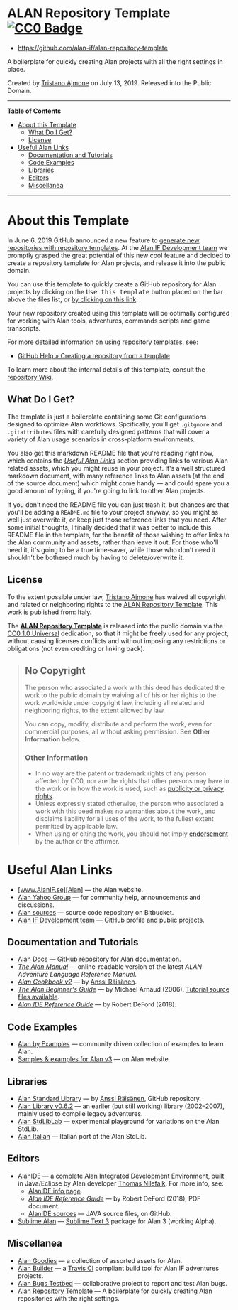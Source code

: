 # ALAN Repository Template [![CC0 Badge][CC0 Badge]][CC0 Link]

- https://github.com/alan-if/alan-repository-template

A boilerplate for quickly creating Alan projects with all the right settings in place.

Created by [Tristano Ajmone] on July 13, 2019. Released into the Public Domain.

[CC0 Badge]: https://licensebuttons.net/p/zero/1.0/88x31.png "CC0 1.0 Universal"
[CC0 Link]: #license

-----

**Table of Contents**


<!-- MarkdownTOC autolink="true" bracket="round" autoanchor="false" lowercase="only_ascii" uri_encoding="true" levels="1,2,3,4" -->

- [About this Template](#about-this-template)
    - [What Do I Get?](#what-do-i-get)
    - [License](#license)
- [Useful Alan Links](#useful-alan-links)
    - [Documentation and Tutorials](#documentation-and-tutorials)
    - [Code Examples](#code-examples)
    - [Libraries](#libraries)
    - [Editors](#editors)
    - [Miscellanea](#miscellanea)

<!-- /MarkdownTOC -->

-----

# About this Template

In June 6, 2019 GitHub announced a new feature to [generate new repositories with repository templates]. At the [Alan IF Development team] we promptly grasped the great potential of this new cool feature and decided to create a repository template for Alan projects, and release it into the public domain.

You can use this template to quickly create a GitHub repository for Alan projects by clicking on the <kbd>Use this template</kbd> button placed on the bar above the files list, or [by clicking on this link].

Your new repository created using this template will be optimally configured for working with Alan tools, adventures, commands scripts and game transcripts.

For more detailed information on using repository templates, see:

- [GitHub Help » Creating a repository from a template]

To learn more about the internal details of this template, consult the [repository Wiki].

[by clicking on this link]: https://github.com/alan-if/alan-repository-template/generate "Create a new repository using the ALAN Repository Template!"
[generate new repositories with repository templates]: https://github.blog/2019-06-06-generate-new-repositories-with-repository-templates/ "Read full article on GitHub Blog"
[GitHub Help » Creating a repository from a template]: https://help.github.com/en/articles/creating-a-repository-from-a-template
[repository Wiki]: https://github.com/alan-if/alan-repository-template/wiki "Go to the Wiki of the ALAN Repository Template project"

## What Do I Get?

The template is just a boilerplate containing some Git configurations designed to optimize Alan workflows. Spcifically, you'll get `.gitgnore` and `.gitattributes` files with carefully designed patterns that will cover a variety of Alan usage scenarios in cross-platform environments.

You also get this markdown README file that you're reading right now, which contains the _[Useful Alan Links]_ section providing links to various Alan related assets, which you might reuse in your project. It's a well structured markdown document, with many reference links to Alan assets (at the end of the source document) which might come handy — and could spare you a good amount of typing, if you're going to link to other Alan projects.

If you don't need the README file you can just trash it, but chances are that you'll be adding a `README.md` file to your project anyway, so you might as well just overwrite it, or keep just those reference links that you need. After some initial thoughts, I finally decided that it was better to include this README file in the template, for the benefit of those wishing to offer links to the Alan community and assets, rather than leave it out. For those who'll need it, it's going to be a true time-saver, while those who don't need it shouldn't be bothered much by having to delete/overwrite it.

[Useful Alan Links]: #useful-alan-links "Jump to links section"

## License

To the extent possible under law, [Tristano Ajmone] has waived all copyright and related or neighboring rights to the [ALAN Repository Template]. This work is published from: Italy.

The __[ALAN Repository Template]__ is released into the public domain via the [CC0 1.0 Universal] dedication, so that it might be freely used for any project, without causing licenses conflicts and without imposing any restrictions or obligations (not even crediting or linking back).

[CC0 1.0 Universal]: https://creativecommons.org/publicdomain/zero/1.0/ "Learn more about Creative Commons 0"

> ## No Copyright
> 
> The person who associated a work with this deed has dedicated the work to the public domain by waiving all of his or her rights to the work worldwide under copyright law, including all related and neighboring rights, to the extent allowed by law.
> 
> You can copy, modify, distribute and perform the work, even for commercial purposes, all without asking permission. See __Other Information__ below.
> 
> ### Other Information
> 
> * In no way are the patent or trademark rights of any person affected by CC0, nor are the rights that other persons may have in the work or in how the work is used, such as [publicity or privacy rights].
> * Unless expressly stated otherwise, the person who associated a work with this deed makes no warranties about the work, and disclaims liability for all uses of the work, to the fullest extent permitted by applicable law.
> * When using or citing the work, you should not imply [endorsement] by the author or the affirmer.

[publicity or privacy rights]: https://creativecommons.org/faq/#what-are-publicity-personality-and-privacy-rights
[endorsement]: https://creativecommons.org/faq/#do-i-need-to-be-aware-of-anything-else-when-providing-attribution

# Useful Alan Links

- [www.AlanIF.se][Alan] — the Alan website.
- [Alan Yahoo Group] — for community help, announcements and discussions.
- [Alan sources][Alan Bitbucket] — source code repository on Bitbucket.
- [Alan IF Development team] — GitHub profile and public projects.

## Documentation and Tutorials

- [Alan Docs] — GitHub repository for Alan documentation.
- _[The Alan Manual]_ — online-readable version of the latest _ALAN Adventure Language Reference Manual_.
- _[Alan Cookbook v2]_ — by [Anssi Räisänen].
- _[The Alan Beginner's Guide]_ — by Michael Arnaud (2006). [Tutorial source files available](https://github.com/alan-if/alan-docs/tree/master/alanguide/alanguide-code).
- _[Alan IDE Reference Guide]_ — by Robert DeFord (2018).

## Code Examples

- [Alan by Examples] — community driven collection of examples to learn Alan.
- [Samples & examples for Alan v3] — on Alan website.

## Libraries

- [Alan Standard Library] — by [Anssi Räisänen], GitHub repository.
- [Alan Library v0.6.2] — an earlier (but still working) library (2002–2007), mainly used to compile legacy adventures.
- [Alan StdLibLab] — experimental playground for variations on the Alan StdLib.
- [Alan Italian] — Italian port of the Alan StdLib.

## Editors

- [AlanIDE] — a complete Alan Integrated Development Environment, built in Java/Eclipse by Alan developer [Thomas Nilefalk]. For more info, see:
    + [AlanIDE info page].
    + _[Alan IDE Reference Guide]_ — by Robert DeFord (2018), PDF document.
    + [AlanIDE sources] — JAVA source files, on GitHub.
- [Sublime Alan] — [Sublime Text 3] package for Alan 3 (working Alpha).

## Miscellanea

- [Alan Goodies] — a collection of assorted assets for Alan.
- [Alan Builder] — a [Travis CI] compliant build tool for Alan IF adventures projects.
- [Alan Bugs Testbed] — collaborative project to report and test Alan bugs.
- [Alan Repository Template] — A boilerplate for quickly creating Alan repositories with the right settings.

<!-----------------------------------------------------------------------------
                               REFERENCE LINKS
------------------------------------------------------------------------------>

<!-- ALAN -->

[Alan]: https://www.alanif.se/ "Visit the Alan website"
[Alan IF]: https://www.alanif.se/ "Visit the Alan website"
[Alan Yahoo Group]: https://groups.yahoo.com/neo/groups/alan-if/info "Visit the Alan-IF group on Yahoo"
[Alan Bitbucket]: https://bitbucket.org/alanif/alan/ "Visit the Alan source repository on Bitbucket"
[Alan SDK]: https://www.alanif.se/download-alan-v3/development-kits "Go to the Alan SDK section of the Alan website"

[Artistic License 2.0]: https://opensource.org/licenses/Artistic-2.0

<!-- AlanIDE -->

[AlanIDE]: https://www.alanif.se/download-alan-v3/alanide "Go to the AlanIDE download page on Alan website"
[AlanIDE info page]: https://www.alanif.se/information/alanide/alanide-intro "View the AlanIDE information page on Alan website"
[Alan IDE Reference Guide]: https://github.com/alan-if/alan-docs/blob/master/ideguide/ideguide.pdf "Get the 'Alan IDE Reference Guide' (PDF format)"
[AlanIDE sources]: https://github.com/thoni56/alanide "Visit the AlanIDE source repository on GitHub"

<!-- Alan StdLib -->

[Alan Standard Library]: https://github.com/AnssiR66/AlanStdLib/ "Visit the official repository of the Alan Standard Library on GitHub"

<!-- misc Alan projects  -->

[Alan Bugs Testbed]: https://github.com/alan-if/alan-bugs-testbed "Visit the Alan Bugs Testbed project on GitHub"
[Alan Builder]: https://github.com/alan-if/Alan-Builder "Visit the Alan Builder project on GitHub"
[Alan Goodies]: https://github.com/tajmone/alan-goodies "Visit the Alan Goodies project on GitHub"
[Alan Italian]: https://github.com/tajmone/Alan3-Italian "Visit the Alan Italian project on GitHub"
[Alan Library v0.6.2]: https://github.com/tajmone/alan-goodies/tree/master/libs "View Alan Lib v0.6.2 at the 'Alan Goodies' project"
[Alan Repository Template]: https://github.com/alan-if/alan-repository-template "Visit the Alan Repository Template on GitHub"
[Alan StdLibLab]: https://github.com/tajmone/Alan-StdLibLab "Visit the Alan StdLibLab project on GitHub"
[Sublime Alan]: https://github.com/tajmone/sublime-alan "Visit the Sublime Alan project on GitHub"

<!-- Alan docs & tutorials -->

[Alan Docs]: https://github.com/alan-if/alan-docs "Visit the Alan Docs project on GitHub"
[The Alan Manual]: http://htmlpreview.github.io/?https://github.com/alan-if/alan-docs/blob/master/manual/manual.html "Live HTML preview of the Alan Manual"
[Alan Cookbook v2]: https://www.alanif.se/download-alan-v3/all-downloads/documentation/alan-cookbook-v2 "Go to the 'Alan Cookbook' download page on Alan website"

[The Alan Beginner's Guide]: http://htmlpreview.github.io/?https://github.com/alan-if/alan-docs/blob/master/alanguide/alanguide.html "Live HTML preview of the Alan Beginner's Guide"

[Samples & examples for Alan v3]: https://www.alanif.se/information/samples
[Alan by Examples]: https://github.com/alan-if/alan-by-examples "Visit the Alan by Examples project"

<!-- 3rd party tools & services -->

[Sublime Text 3]: https://www.sublimetext.com/ "Visit Sublime Text website"
[Travis CI]: https://travis-ci.com/ "Visit Travis CI website"

<!-- people and organizations -->

[Alan IF Development team]: https://github.com/alan-if "Visit the Alan Interactive Fiction Development team organization on GitHub"

[Anssi Räisänen]: https://github.com/AnssiR66 "View Anssi Räisänen's GitHub profile"
[Tristano Ajmone]: https://github.com/tajmone "View Tristano Ajmone's GitHub profile"
[Thomas Nilefalk]: https://github.com/thoni56 "View Thomas Nilefalk's GitHub profile"

<!-- EOF -->
